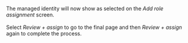 The managed identity will now show as selected on the *Add role assignment* screen.<br>
<br>
Select *Review + assign* to go to the final page and then *Review + assign* again to complete the process.
